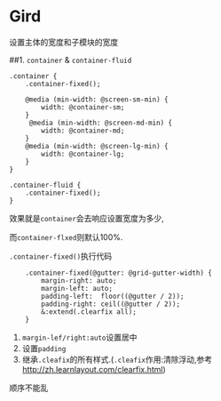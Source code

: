 # Gird

设置主体的宽度和子模块的宽度

##1. `container` & `container-fluid`

    .container {
        .container-fixed();

        @media (min-width: @screen-sm-min) {
            width: @container-sm;
        }
         @media (min-width: @screen-md-min) {
            width: @container-md;
        }
        @media (min-width: @screen-lg-min) {
            width: @container-lg;
        }
    }
    
    .container-fluid {
        .container-fixed();
    }
    
效果就是`container`会去响应设置宽度为多少,

而`container-flxed`则默认100%.

`.container-fixed()`执行代码

        .container-fixed(@gutter: @grid-gutter-width) {
            margin-right: auto;
            margin-left: auto;
            padding-left:  floor((@gutter / 2));
            padding-right: ceil((@gutter / 2));
            &:extend(.clearfix all);
        }
1. `margin-lef/right:auto`设置居中 
2. 设置`padding`
3. 继承`.cleafix`的所有样式.(`.cleafix`作用:清除浮动,参考<http://zh.learnlayout.com/clearfix.html>)
        
    
顺序不能乱